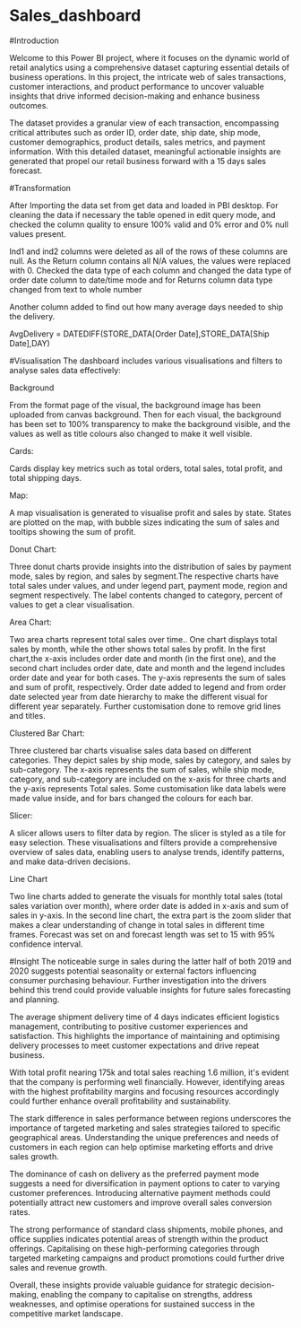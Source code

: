 # Sales_dashboard
#Introduction

Welcome to this Power BI project, where it focuses on the dynamic world of retail analytics using a comprehensive dataset capturing essential details of  business operations. In this project, the intricate web of sales transactions, customer interactions, and product performance to uncover valuable insights that drive informed decision-making and enhance business outcomes.

The dataset provides a granular view of each transaction, encompassing critical attributes such as order ID, order date, ship date, ship mode, customer demographics, product details, sales metrics, and payment information. With this detailed dataset, meaningful actionable insights are generated that propel our retail business forward with a 15 days sales forecast.

#Transformation

After Importing the data set from get data and loaded in PBI desktop. For cleaning the data if necessary the table opened in edit query mode, and checked the column quality to ensure 100% valid and 0% error and 0% null values present. 

Ind1 and ind2 columns were deleted as all of the rows of these columns are null. 
As the Return column contains all N/A values, the values were replaced with 0.
Checked the data type of each column and changed the data type of order date column to date/time mode and for Returns column data type changed from text to whole number

Another column added to find out how many average days needed to ship the delivery.

AvgDelivery = DATEDIFF(STORE_DATA[Order Date],STORE_DATA[Ship Date],DAY)


#Visualisation
The dashboard includes various visualisations and filters to analyse sales data effectively:

Background

From the format page of the visual, the background image has been uploaded from canvas background. 
Then for each visual, the background has been set to 100% transparency to make the background visible, and the values as well as title colours also changed to make it well visible. 

Cards:

Cards display key metrics such as total orders, total sales, total profit, and total shipping days.

Map:

A map visualisation is generated to visualise profit and sales by state. States are plotted on the map, with bubble sizes indicating the sum of sales and tooltips showing the sum of profit.

Donut Chart:

Three donut charts provide insights into the distribution of sales by payment mode, sales by region, and sales by segment.The respective charts have total sales under values, and under legend part, payment mode,  region and segment respectively. The label contents changed to category, percent of values to get a clear visualisation.

Area Chart:

Two area charts represent total sales over time.. One chart displays total sales by month, while the other shows total sales by profit. In the first chart,the x-axis includes order date and month (in the first one), and the second chart includes order date, date and month and the legend includes order date and year for both cases. The y-axis represents the sum of sales and sum of profit, respectively. Order date added to legend and from order date selected year from date hierarchy to make the different visual for different year separately. Further customisation done to remove grid lines and titles.

Clustered Bar Chart:

Three clustered bar charts visualise sales data based on different categories. They depict sales by ship mode, sales by category, and sales by sub-category. The x-axis represents the sum of sales, while ship mode, category, and sub-category are included on the x-axis for three charts and the y-axis represents Total sales. Some customisation like data labels were made value inside, and for bars changed the colours for each bar.

Slicer:

A slicer allows users to filter data by region. The slicer is styled as a tile for easy selection.
These visualisations and filters provide a comprehensive overview of sales data, enabling users to analyse trends, identify patterns, and make data-driven decisions.

Line Chart

Two line charts added to generate the visuals for monthly total sales (total sales variation over month), where order date is added in x-axis and sum of sales in y-axis. In the second line chart, the extra part is the zoom slider that makes a clear understanding of change in total sales in different time frames. Forecast was set on and forecast length was set to 15 with 95% confidence interval.

#Insight
The noticeable surge in sales during the latter half of both 2019 and 2020 suggests potential seasonality or external factors influencing consumer purchasing behaviour. Further investigation into the drivers behind this trend could provide valuable insights for future sales forecasting and planning.

The average shipment delivery time of 4 days indicates efficient logistics management, contributing to positive customer experiences and satisfaction. This highlights the importance of maintaining and optimising delivery processes to meet customer expectations and drive repeat business.

With total profit nearing 175k and total sales reaching 1.6 million, it's evident that the company is performing well financially. However, identifying areas with the highest profitability margins and focusing resources accordingly could further enhance overall profitability and sustainability.

The stark difference in sales performance between regions underscores the importance of targeted marketing and sales strategies tailored to specific geographical areas. Understanding the unique preferences and needs of customers in each region can help optimise marketing efforts and drive sales growth.

The dominance of cash on delivery as the preferred payment mode suggests a need for diversification in payment options to cater to varying customer preferences. Introducing alternative payment methods could potentially attract new customers and improve overall sales conversion rates.

The strong performance of standard class shipments, mobile phones, and office supplies indicates potential areas of strength within the product offerings. Capitalising on these high-performing categories through targeted marketing campaigns and product promotions could further drive sales and revenue growth.

Overall, these insights provide valuable guidance for strategic decision-making, enabling the company to capitalise on strengths, address weaknesses, and optimise operations for sustained success in the competitive market landscape.







 
